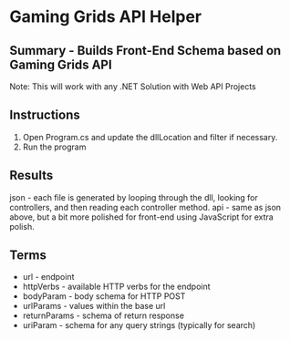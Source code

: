 # Gaming Grids API Helper

## Summary - Builds Front-End Schema based on Gaming Grids API

Note: This will work with any .NET Solution with Web API Projects

## Instructions

1. Open Program.cs and update the dllLocation and filter if necessary.
2. Run the program

## Results

json - each file is generated by looping through the dll, looking for controllers, and then reading each controller method. 
api - same as json above, but a bit more polished for front-end using JavaScript for extra polish.

## Terms
- url - endpoint
- httpVerbs - available HTTP verbs for the endpoint
- bodyParam - body schema for HTTP POST
- urlParams - values within the base url
- returnParams - schema of return response
- uriParam - schema for any query strings (typically for search)

